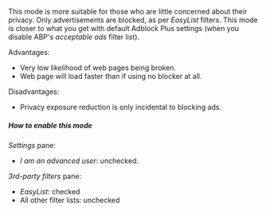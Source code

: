 This mode is more suitable for those who are little concerned about their privacy. Only advertisements are blocked, as per _EasyList_ filters. This mode is closer to what you get with default Adblock Plus settings (when you disable ABP's _acceptable ads_ filter list).

Advantages:
- Very low likelihood of web pages being broken.
- Web page will load faster than if using no blocker at all.

Disadvantages:
- Privacy exposure reduction is only incidental to blocking ads.

##### How to enable this mode

_Settings_ pane:
- _I am an advanced user_: unchecked.

_3rd-party filters_ pane:
- _EasyList_: checked
- All other filter lists: unchecked